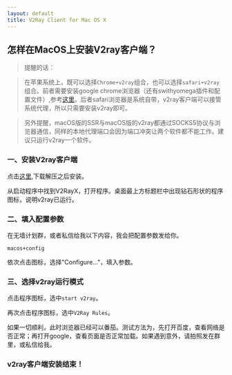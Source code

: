 ```yaml
---
layout: default
title: V2Ray Client for Mac OS X
---
```


## 怎样在MacOS上安装V2ray客户端？

> 提醒的话：

> 在苹果系统上，既可以选择`Chrome+v2ray`组合，也可以选择`safari+v2ray`组合。前者需要安装google chrome浏览器（还有swithyomega插件和配置文件）,参考[这里][1]。后者safari浏览器是系统自带，v2ray客户端可以接管系统代理，所以只需要安装v2ray即可。

> 另外提醒，macOS版的SSR与macOS版的v2ray都通过SOCKS5协议与浏览器通信，同样的本地代理端口会因为端口冲突让两个软件都不能工作。建议只运行v2ray一个软件。

### 一、安装V2ray客户端

点击[这里][2],下载解压之后安装。

从启动程序中找到V2RayX，打开程序。桌面最上方标题栏中出现钻石形状的程序图标，说明v2ray已运行。

### 二、填入配置参数

在无墙计划群，或者私信给我以下内容，我会把配置参数发给你。

```
macos+config
```


依次点击图标，选择"Configure..."，填入参数。

### 三、选择v2ray运行模式

点击程序图标，选中`start v2ray`。

再次点击程序图标，选中`V2Ray Rules`。

如果一切顺利，此时浏览器已经可以番茄。测试方法为，先打开百度，查看网络是否正常；再打开google，查看页面是否正常加载。如果遇到意外，请拍照发在群里，或私信给我。

### v2ray客户端安装结束！

[1]:<https://undervineyard.tk/2018/02/01/V2ray-Client-For-Windows.html>
[2]:<http://w8.undervineyard.com/V2RayX-v0.7.9-MacOS.zip>